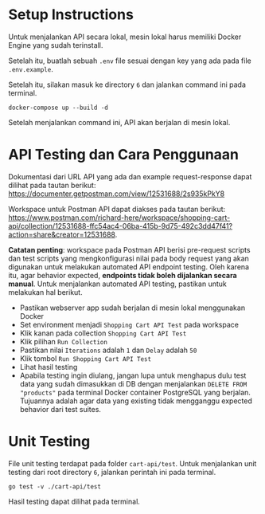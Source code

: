 # Setup Instructions
Untuk menjalankan API secara lokal, mesin lokal harus memiliki Docker Engine yang sudah terinstall.

Setelah itu, buatlah sebuah `.env` file sesuai dengan key yang ada pada file `.env.example`.

Setelah itu, silakan masuk ke directory `6` dan jalankan command ini pada terminal.
```
docker-compose up --build -d
```

Setelah menjalankan command ini, API akan berjalan di mesin lokal.

 # API Testing dan Cara Penggunaan
Dokumentasi dari URL API yang ada dan example request-response dapat dilihat pada tautan berikut: https://documenter.getpostman.com/view/12531688/2s935kPkY8

Workspace untuk Postman API dapat diakses pada tautan berikut: https://www.postman.com/richard-here/workspace/shopping-cart-api/collection/12531688-ffc54ac4-06ba-415b-9d75-492c3dd47f41?action=share&creator=12531688.

**Catatan penting**: workspace pada Postman API berisi pre-request scripts dan test scripts yang mengkonfigurasi nilai pada body request yang akan digunakan untuk melakukan automated API endpoint testing. Oleh karena itu, agar behavior expected, **endpoints tidak boleh dijalankan secara manual**. Untuk menjalankan automated API testing, pastikan untuk melakukan hal berikut.
- Pastikan webserver app sudah berjalan di mesin lokal menggunakan Docker
- Set environment menjadi `Shopping Cart API Test` pada workspace
- Klik kanan pada collection `Shopping Cart API Test`
- Klik pilihan `Run Collection`
- Pastikan nilai `Iterations` adalah `1` dan `Delay` adalah `50`
- Klik tombol `Run Shopping Cart API Test`
- Lihat hasil testing
- Apabila testing ingin diulang, jangan lupa untuk menghapus dulu test data yang sudah dimasukkan di DB dengan menjalankan `DELETE FROM "products"` pada terminal Docker container PostgreSQL yang berjalan. Tujuannya adalah agar data yang existing tidak mengganggu expected behavior dari test suites.

# Unit Testing
File unit testing terdapat pada folder `cart-api/test`. Untuk menjalankan unit testing dari root directory `6`, jalankan perintah ini pada terminal.
```
go test -v ./cart-api/test
```
Hasil testing dapat dilihat pada terminal.